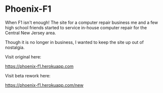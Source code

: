 Phoenix-F1
==========

When F1 isn't enough!  The site for a computer repair business me and a few high school friends started to service in-house computer repair for the Central New Jersey area.

Though it is no longer in business, I wanted to keep the site up out of nostalgia.

Visit original here:

https://phoenix-f1.herokuapp.com

Visit beta rework here:

https://phoenix-f1.herokuapp.com/new
